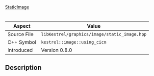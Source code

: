 [StaticImage](index.md)
# 
| Aspect | Value |
| --- | --- |
| Source File | `libKestrel/graphics/image/static_image.hpp` |
| C++ Symbol | `kestrel::image::using_cicn` |
| Introduced | Version 0.8.0 |
## Description
